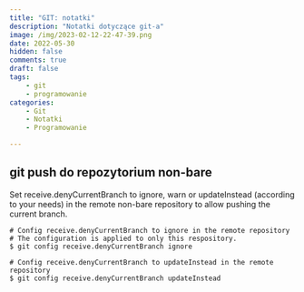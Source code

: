 ```yaml
---
title: "GIT: notatki"
description: "Notatki dotyczące git-a"
image: /img/2023-02-12-22-47-39.png
date: 2022-05-30
hidden: false
comments: true
draft: false
tags:
    - git
    - programowanie
categories:
    - Git
    - Notatki
    - Programowanie

---
```


## git push do repozytorium non-bare 

Set receive.denyCurrentBranch to ignore, warn or updateInstead (according to your needs) in the remote non-bare repository to allow pushing the current branch.

```
# Config receive.denyCurrentBranch to ignore in the remote repository
# The configuration is applied to only this respository.
$ git config receive.denyCurrentBranch ignore

# Config receive.denyCurrentBranch to updateInstead in the remote repository
$ git config receive.denyCurrentBranch updateInstead
```